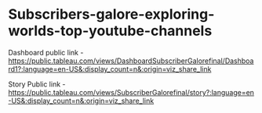# Subscribers-galore-exploring-worlds-top-youtube-channels
Dashboard public link - https://public.tableau.com/views/DashboardSubscriberGalorefinal/Dashboard1?:language=en-US&:display_count=n&:origin=viz_share_link



Story Public link -   https://public.tableau.com/views/SubscriberGalorefinal/story?:language=en-US&:display_count=n&:origin=viz_share_link
